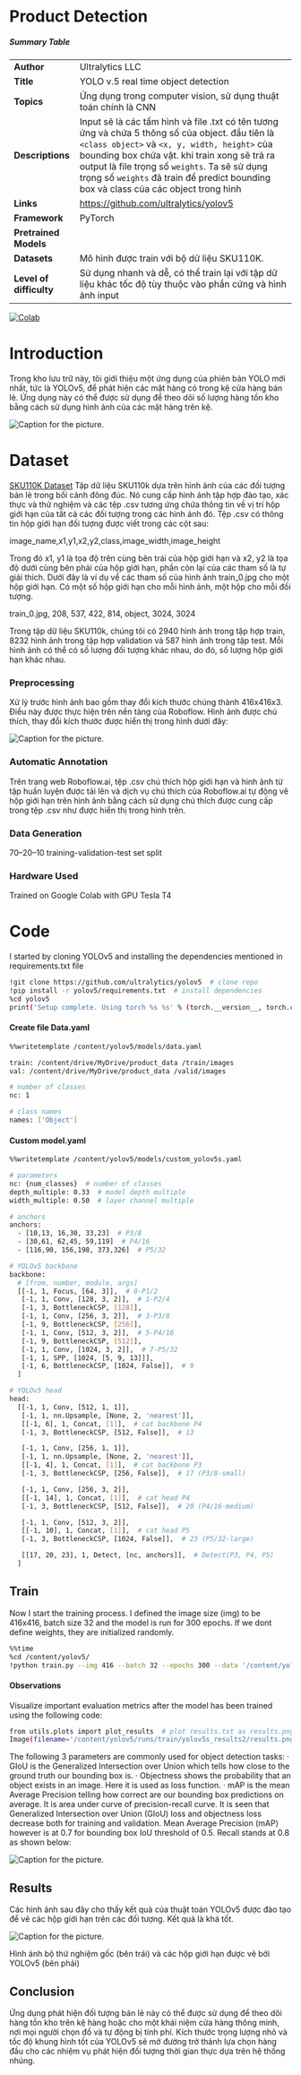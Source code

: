 # Product Detection 

##### Summary Table

|      | |
| ---------- |-------------------|
| **Author**       | Ultralytics LLC|
| **Title**        | YOLO v.5 real time object detection |
| **Topics**       | Ứng dụng trong computer vision, sử dụng thuật toán chính là CNN|
| **Descriptions** | Input sẽ là các tấm hình và file .txt có tên tương ứng và chứa 5 thông số của object. đầu tiên là ```<class object>``` và ```<x, y, width, height>``` của bounding box chứa vật. khi train xong sẽ trả ra output là file trọng số ```weights```. Ta sẽ sử dụng trọng số ```weights``` đã train để predict bounding box và class của các object trong hình|
| **Links**        | https://github.com/ultralytics/yolov5|
| **Framework**    | PyTorch|
| **Pretrained Models**  | 
| **Datasets**     |Mô hình được train với bộ dữ liệu SKU110K. 
| **Level of difficulty**|Sử dụng nhanh và dễ, có thể train lại với tập dữ liệu khác tốc độ tùy thuộc vào phần cứng và hình ảnh input|


[![Colab](https://colab.research.google.com/assets/colab-badge.svg)](https://colab.research.google.com/drive/1VUwsyUc9PRuDfqxSfzai9QKavedlSVMh#scrollTo=_BK-VVOJpsjz)


# Introduction
  Trong kho lưu trữ này, tôi giới thiệu một ứng dụng của phiên bản YOLO mới nhất, tức là YOLOv5, để phát hiện các mặt hàng có trong kệ cửa hàng bán lẻ. Ứng dụng này có thể được sử dụng để theo dõi số lượng hàng tồn kho bằng cách sử dụng hình ảnh của các mặt hàng trên kệ.
  
  ![Caption for the picture.](https://raw.githubusercontent.com/shayanalibhatti/Retail-Store-Item-Detection-using-YOLOv5/master/results.png)
  
# Dataset
[SKU110K Dataset]( http://trax-geometry.s3.amazonaws.com/cvpr_challenge/SKU110K_fixed.tar.gz)
Tập dữ liệu SKU110k dựa trên hình ảnh của các đối tượng bán lẻ trong bối cảnh đông đúc. Nó cung cấp hình ảnh tập hợp đào tạo, xác thực và thử nghiệm và các tệp .csv tương ứng chứa thông tin về vị trí hộp giới hạn của tất cả các đối tượng trong các hình ảnh đó. Tệp .csv có thông tin hộp giới hạn đối tượng được viết trong các cột sau:

image_name,x1,y1,x2,y2,class,image_width,image_height

Trong đó x1, y1 là tọa độ trên cùng bên trái của hộp giới hạn và x2, y2 là tọa độ dưới cùng bên phải của hộp giới hạn, phần còn lại của các tham số là tự giải thích. Dưới đây là ví dụ về các tham số của hình ảnh train_0.jpg cho một hộp giới hạn. Có một số hộp giới hạn cho mỗi hình ảnh, một hộp cho mỗi đối tượng.

train_0.jpg, 208, 537, 422, 814, object, 3024, 3024

Trong tập dữ liệu SKU110k, chúng tôi có 2940 hình ảnh trong tập hợp train, 8232 hình ảnh trong tập hợp validation và 587 hình ảnh trong tập test. Mỗi hình ảnh có thể có số lượng đối tượng khác nhau, do đó, số lượng hộp giới hạn khác nhau.

### Preprocessing

Xử lý trước hình ảnh bao gồm thay đổi kích thước chúng thành 416x416x3. Điều này được thực hiện trên nền tảng của Roboflow. Hình ảnh được chú thích, thay đổi kích thước được hiển thị trong hình dưới đây:

![Caption for the picture.](https://raw.githubusercontent.com/shayanalibhatti/Retail-Store-Item-Detection-using-YOLOv5/master/roboflow_data_image_annotated.jpg)

### Automatic Annotation

Trên trang web Roboflow.ai, tệp .csv chú thích hộp giới hạn và hình ảnh từ tập huấn luyện được tải lên và dịch vụ chú thích của Roboflow.ai tự động vẽ hộp giới hạn trên hình ảnh bằng cách sử dụng chú thích được cung cấp trong tệp .csv như được hiển thị trong hình trên.

### Data Generation

 70–20–10 training-validation-test set split
 
### Hardware Used

Trained on Google Colab with GPU Tesla T4

# Code

I started by cloning YOLOv5 and installing the dependencies mentioned in requirements.txt file

```sh
!git clone https://github.com/ultralytics/yolov5  # clone repo
!pip install -r yolov5/requirements.txt  # install dependencies
%cd yolov5
print('Setup complete. Using torch %s %s' % (torch.__version__, torch.cuda.get_device_properties(0) if torch.cuda.is_available() else 'CPU'))
```

#### Create file Data.yaml

```sh
%%writetemplate /content/yolov5/models/data.yaml

train: /content/drive/MyDrive/product_data /train/images
val: /content/drive/MyDrive/product_data /valid/images

# number of classes
nc: 1

# class names
names: ['Object']
```


#### Custom model.yaml

```sh
%%writetemplate /content/yolov5/models/custom_yolov5s.yaml

# parameters
nc: {num_classes}  # number of classes
depth_multiple: 0.33  # model depth multiple
width_multiple: 0.50  # layer channel multiple

# anchors
anchors:
  - [10,13, 16,30, 33,23]  # P3/8
  - [30,61, 62,45, 59,119]  # P4/16
  - [116,90, 156,198, 373,326]  # P5/32

# YOLOv5 backbone
backbone:
  # [from, number, module, args]
  [[-1, 1, Focus, [64, 3]],  # 0-P1/2
   [-1, 1, Conv, [128, 3, 2]],  # 1-P2/4
   [-1, 3, BottleneckCSP, [128]],
   [-1, 1, Conv, [256, 3, 2]],  # 3-P3/8
   [-1, 9, BottleneckCSP, [256]],
   [-1, 1, Conv, [512, 3, 2]],  # 5-P4/16
   [-1, 9, BottleneckCSP, [512]],
   [-1, 1, Conv, [1024, 3, 2]],  # 7-P5/32
   [-1, 1, SPP, [1024, [5, 9, 13]]],
   [-1, 6, BottleneckCSP, [1024, False]],  # 9
  ]

# YOLOv5 head
head:
  [[-1, 1, Conv, [512, 1, 1]],
   [-1, 1, nn.Upsample, [None, 2, 'nearest']],
   [[-1, 6], 1, Concat, [1]],  # cat backbone P4
   [-1, 3, BottleneckCSP, [512, False]],  # 13

   [-1, 1, Conv, [256, 1, 1]],
   [-1, 1, nn.Upsample, [None, 2, 'nearest']],
   [[-1, 4], 1, Concat, [1]],  # cat backbone P3
   [-1, 3, BottleneckCSP, [256, False]],  # 17 (P3/8-small)

   [-1, 1, Conv, [256, 3, 2]],
   [[-1, 14], 1, Concat, [1]],  # cat head P4
   [-1, 3, BottleneckCSP, [512, False]],  # 20 (P4/16-medium)

   [-1, 1, Conv, [512, 3, 2]],
   [[-1, 10], 1, Concat, [1]],  # cat head P5
   [-1, 3, BottleneckCSP, [1024, False]],  # 23 (P5/32-large)

   [[17, 20, 23], 1, Detect, [nc, anchors]],  # Detect(P3, P4, P5)
  ]
```

## Train

Now I start the training process. I defined the image size (img) to be 416x416, batch size 32 and the model is run for 300 epochs. If we dont define weights, they are initialized randomly. 

```sh
%%time
%cd /content/yolov5/
!python train.py --img 416 --batch 32 --epochs 300 --data '/content/yolov5/models/data.yaml' --cfg ./models/custom_yolov5s.yaml --weights '' --name yolov5s_results --nosave  --cache
```


#### Observations
Visualize important evaluation metrics after the model has been trained using the following code:

```sh
from utils.plots import plot_results  # plot results.txt as results.png
Image(filename='/content/yolov5/runs/train/yolov5s_results2/results.png', width=1000)
```
The following 3 parameters are commonly used for object detection tasks: · GIoU is the Generalized Intersection over Union which tells how close to the ground truth our bounding box is. · Objectness shows the probability that an object exists in an image. Here it is used as loss function. · mAP is the mean Average Precision telling how correct are our bounding box predictions on average. It is area under curve of precision-recall curve. It is seen that Generalized Intersection over Union (GIoU) loss and objectness loss decrease both for training and validation. Mean Average Precision (mAP) however is at 0.7 for bounding box IoU threshold of 0.5. Recall stands at 0.8 as shown below:

![Caption for the picture.](https://raw.githubusercontent.com/shayanalibhatti/Retail-Store-Item-Detection-using-YOLOv5/master/observations.png)
## Results

Các hình ảnh sau đây cho thấy kết quả của thuật toán YOLOv5 được đào tạo để vẽ các hộp giới hạn trên các đối tượng. Kết quả là khá tốt.

![Caption for the picture.](https://raw.githubusercontent.com/shayanalibhatti/Retail-Store-Item-Detection-using-YOLOv5/master/result1.jpg)

Hình ảnh bộ thử nghiệm gốc (bên trái) và các hộp giới hạn được vẽ bởi YOLOv5 (bên phải)

## Conclusion

Ứng dụng phát hiện đối tượng bán lẻ này có thể được sử dụng để theo dõi hàng tồn kho trên kệ hàng hoặc cho một khái niệm cửa hàng thông minh, nơi mọi người chọn đồ và tự động bị tính phí. Kích thước trọng lượng nhỏ và tốc độ khung hình tốt của YOLOv5 sẽ mở đường trở thành lựa chọn hàng đầu cho các nhiệm vụ phát hiện đối tượng thời gian thực dựa trên hệ thống nhúng.



